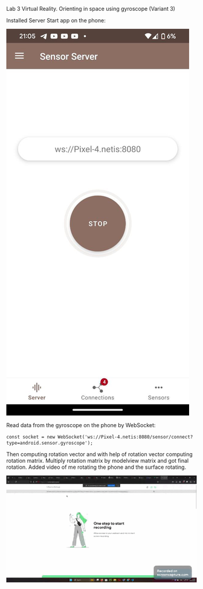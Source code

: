 Lab 3 Virtual Reality.
Orienting in space using gyroscope (Variant 3)

Installed Server Start app on the phone:

![Alt text](images/image.png)

Read data from the gyroscope on the phone by WebSocket:
```
const socket = new WebSocket('ws://Pixel-4.netis:8080/sensor/connect?type=android.sensor.gyroscope');
```
Then computing rotation vector and with help of rotation vector computing rotation matrix. Multiply rotation matrix by modelview matrix and got final rotation.
Added video of me rotating the phone and the surface rotating.

![Alt text](images/screencapture.gif)